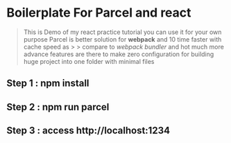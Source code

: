 # Boilerplate For Parcel and react
> This is Demo of my react practice tutorial you can use it for your own purpose
> Parcel is better solution for **webpack** and  10 time faster with cache speed as > > compare to *webpack bundler* and hot much more advance features are there to make zero configuration for building huge project into one folder with minimal files    
## Step 1 : npm install
## Step 2 : npm run parcel
## Step 3 : access http://localhost:1234
